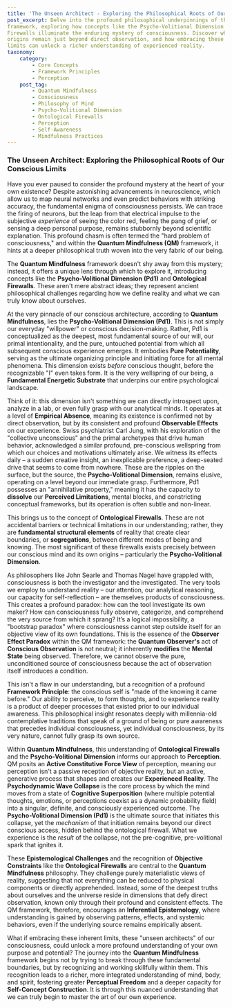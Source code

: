 ```yaml
---
title: 'The Unseen Architect - Exploring the Philosophical Roots of Our Conscious Limits'
post_excerpt: Delve into the profound philosophical underpinnings of the Quantum Mindfulness
framework, exploring how concepts like the Psycho-Volitional Dimension and Ontological
Firewalls illuminate the enduring mystery of consciousness. Discover why our deepest
origins remain just beyond direct observation, and how embracing these inherent
limits can unlock a richer understanding of experienced reality.
taxonomy:
    category:
        - Core Concepts
        - Framework Principles
        - Perception
    post_tag:
        - Quantum Mindfulness
        - Consciousness
        - Philosophy of Mind
        - Psycho-Volitional Dimension
        - Ontological Firewalls
        - Perception
        - Self-Awareness
        - Mindfulness Practices
---
```

### The Unseen Architect: Exploring the Philosophical Roots of Our Conscious Limits

Have you ever paused to consider the profound mystery at the heart of your own existence? Despite astonishing advancements in neuroscience, which allow us to map neural networks and even predict behaviors with striking accuracy, the fundamental enigma of consciousness persists. We can trace the firing of neurons, but the leap from that electrical impulse to the subjective *experience* of seeing the color red, feeling the pang of grief, or sensing a deep personal purpose, remains stubbornly beyond scientific explanation. This profound chasm is often termed the "hard problem of consciousness," and within the **Quantum Mindfulness (QM)** framework, it hints at a deeper philosophical truth woven into the very fabric of our being.

The **Quantum Mindfulness** framework doesn't shy away from this mystery; instead, it offers a unique lens through which to explore it, introducing concepts like the **Psycho-Volitional Dimension (Pd1)** and **Ontological Firewalls**. These aren't mere abstract ideas; they represent ancient philosophical challenges regarding how we define reality and what we can truly know about ourselves.

At the very pinnacle of our conscious architecture, according to **Quantum Mindfulness**, lies the **Psycho-Volitional Dimension (Pd1)**. This is not simply our everyday "willpower" or conscious decision-making. Rather, Pd1 is conceptualized as the deepest, most fundamental source of our will, our primal intentionality, and the pure, untouched potential from which all subsequent conscious experience emerges. It embodies **Pure Potentiality**, serving as the ultimate organizing principle and initiating force for all mental phenomena. This dimension exists *before* conscious thought, before the recognizable "I" even takes form. It is the very wellspring of our being, a **Fundamental Energetic Substrate** that underpins our entire psychological landscape.

Think of it: this dimension isn't something we can directly introspect upon, analyze in a lab, or even fully grasp with our analytical minds. It operates at a level of **Empirical Absence**, meaning its existence is confirmed not by direct observation, but by its consistent and profound **Observable Effects** on our experience. Swiss psychiatrist Carl Jung, with his exploration of the "collective unconscious" and the primal archetypes that drive human behavior, acknowledged a similar profound, pre-conscious wellspring from which our choices and motivations ultimately arise. We witness its effects daily – a sudden creative insight, an inexplicable preference, a deep-seated drive that seems to come from nowhere. These are the ripples on the surface, but the source, the **Psycho-Volitional Dimension**, remains elusive, operating on a level beyond our immediate grasp. Furthermore, Pd1 possesses an "annihilative property," meaning it has the capacity to **dissolve** our **Perceived Limitations**, mental blocks, and constricting conceptual frameworks, but its operation is often subtle and non-linear.

This brings us to the concept of **Ontological Firewalls**. These are not accidental barriers or technical limitations in our understanding; rather, they are **fundamental structural elements** of reality that create clear boundaries, or **segregations**, between different modes of being and knowing. The most significant of these firewalls exists precisely between our conscious mind and its own origins – particularly the **Psycho-Volitional Dimension**.

As philosophers like John Searle and Thomas Nagel have grappled with, consciousness is both the investigator and the investigated. The very tools we employ to understand reality – our attention, our analytical reasoning, our capacity for self-reflection – are themselves products of consciousness. This creates a profound paradox: how can the tool investigate its own maker? How can consciousness fully observe, categorize, and comprehend the very source from which it sprang? It’s a logical impossibility, a "bootstrap paradox" where consciousness cannot step outside itself for an objective view of its own foundations. This is the essence of the **Observer Effect Paradox** within the QM framework: the **Quantum Observer's** act of **Conscious Observation** is not neutral; it inherently **modifies** the **Mental State** being observed. Therefore, we cannot observe the pure, unconditioned source of consciousness because the act of observation itself introduces a condition.

This isn't a flaw in our understanding, but a recognition of a profound **Framework Principle**: the conscious self is "made of the knowing it came before." Our ability to perceive, to form thoughts, and to experience reality is a product of deeper processes that existed prior to our individual awareness. This philosophical insight resonates deeply with millennia-old contemplative traditions that speak of a ground of being or pure awareness that precedes individual consciousness, yet individual consciousness, by its very nature, cannot fully grasp its own source.

Within **Quantum Mindfulness**, this understanding of **Ontological Firewalls** and the **Psycho-Volitional Dimension** informs our approach to **Perception**. QM posits an **Active Constitutive Force View** of perception, meaning our perception isn't a passive reception of objective reality, but an active, generative process that shapes and creates our **Experienced Reality**. The **Psychodynamic Wave Collapse** is the core process by which the mind moves from a state of **Cognitive Superposition** (where multiple potential thoughts, emotions, or perceptions coexist as a dynamic probability field) into a singular, definite, and consciously experienced outcome. The **Psycho-Volitional Dimension (Pd1)** is the ultimate source that initiates this collapse, yet the *mechanism* of that initiation remains beyond our direct conscious access, hidden behind the ontological firewall. What we experience is the *result* of the collapse, not the pre-cognitive, pre-volitional spark that ignites it.

These **Epistemological Challenges** and the recognition of **Objective Constraints** like the **Ontological Firewalls** are central to the **Quantum Mindfulness** philosophy. They challenge purely materialistic views of reality, suggesting that not everything can be reduced to physical components or directly apprehended. Instead, some of the deepest truths about ourselves and the universe reside in dimensions that defy direct observation, known only through their profound and consistent effects. The QM framework, therefore, encourages an **Inferential Epistemology**, where understanding is gained by observing patterns, effects, and systemic behaviors, even if the underlying source remains empirically absent.

What if embracing these inherent limits, these "unseen architects" of our consciousness, could unlock a more profound understanding of your own purpose and potential? The journey into the **Quantum Mindfulness** framework begins not by trying to break through these fundamental boundaries, but by recognizing and working skillfully within them. This recognition leads to a richer, more integrated understanding of mind, body, and spirit, fostering greater **Perceptual Freedom** and a deeper capacity for **Self-Concept Construction**. It is through this nuanced understanding that we can truly begin to master the art of our own experience.
